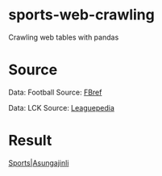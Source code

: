 # sports-web-crawling
Crawling web tables with pandas

# Source

Data: Football
Source: [FBref](https://fbref.com/en/)

Data: LCK
Source: [Leaguepedia](https://lol.fandom.com/wiki/League_of_Legends_Esports_Wiki)

# Result
[Sports|Asungajinli](https://asungajinli.github.io/sports/)
